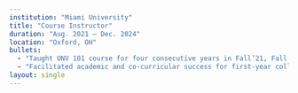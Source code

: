```yaml
---
institution: "Miami University"
title: "Course Instructor"
duration: "Aug. 2021 – Dec. 2024"
location: "Oxford, OH"
bullets:
  - "Taught UNV 101 course for four consecutive years in Fall’21, Fall’22, Fall’23 & Fall’24 to 70+ students."
  - "Facilitated academic and co-curricular success for first-year college students by delivering engaging course content that introduced key skills, campus resources, career readiness and opportunities for critical inquiry."
layout: single
---
```

